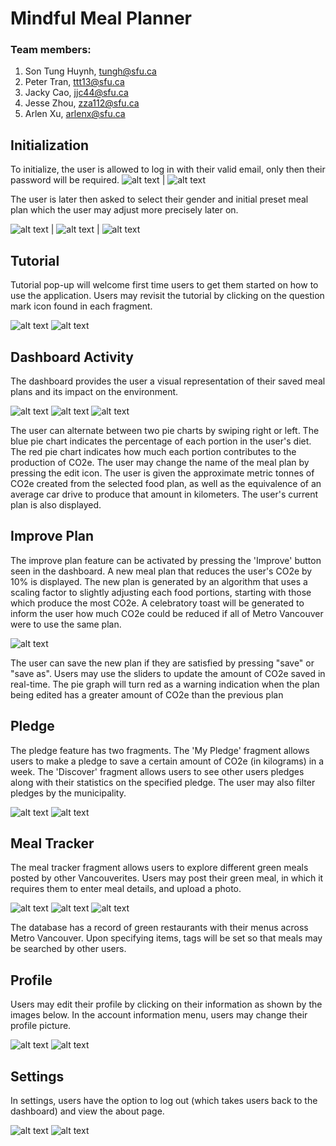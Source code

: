 # Mindful Meal Planner 
### Team members:
1. Son Tung Huynh, <tungh@sfu.ca>
2. Peter Tran, <ttt13@sfu.ca>
3. Jacky Cao, <jjc44@sfu.ca>
4. Jesse Zhou, <zza112@sfu.ca>
5. Arlen Xu, <arlenx@sfu.ca>


## Initialization
To initialize, the user is allowed to log in with their valid email, only then their password will be required. 
![alt text](ReadmePic/Sprint3/welcomesignin.PNG) | ![alt text](ReadmePic/Sprint3/welcomeemail.PNG)


The user is later then asked to select their gender and initial preset meal plan which the user may adjust more precisely later on.


![alt text](ReadmePic/Sprint3/welcomegreetings.PNG) | ![alt text](ReadmePic/Sprint3/welcomepresetplan.PNG) | ![alt text](ReadmePic/Sprint3/welcomeadjust.PNG)

## Tutorial
Tutorial pop-up will welcome first time users to get them started on how to use the application. Users may revisit the tutorial by clicking on the question mark icon found in each fragment.

![alt text](ReadmePic/Sprint3/tutorialdashboard.PNG) ![alt text](ReadmePic/Sprint3/tutorialimprove.PNG)


## Dashboard Activity
The dashboard provides the user a visual representation of their saved meal plans and its impact on the environment.

![alt text](ReadmePic/Sprint3/dashboardblue.PNG) ![alt text](ReadmePic/Sprint3/dashboardred.PNG) ![alt text](ReadmePic/Sprint3/dashboardplanlist.PNG)


The user can alternate between two pie charts by swiping right or left. The blue pie chart indicates the percentage of each portion in the user's diet. The red pie chart indicates how much each portion contributes to the production of CO2e.
The user may change the name of the meal plan by pressing the edit icon.
The user is given the approximate metric tonnes of CO2e created from the selected food plan, as well as the equivalence of an average car drive to produce that amount in kilometers.
The user's current plan is also displayed. 

## Improve Plan
The improve plan feature can be activated by pressing the 'Improve' button seen in the dashboard. A new meal plan that reduces the user's CO2e by 10% is displayed. The new plan is generated by an algorithm that uses a scaling factor to slightly adjusting each food portions, starting with those which produce the most CO2e.
A celebratory toast will be generated to inform the user how much CO2e could be reduced if all of Metro Vancouver were to use the same plan.

![alt text](ReadmePic/Sprint3/improve.PNG)

The user can save the new plan if they are satisfied by pressing "save" or "save as".
Users may use the sliders to update the amount of CO2e saved in real-time. The pie graph will turn red as a warning indication when the plan being edited has a greater amount of CO2e than the previous plan


## Pledge 
The pledge feature has two fragments. The 'My Pledge' fragment allows users to make a pledge to save a certain amount of CO2e (in kilograms) in a week. The 'Discover' fragment allows users to see other users pledges along with their statistics on the specified pledge. The user may also filter pledges by the municipality.

![alt text](ReadmePic/Sprint3/pledgemypledge.PNG) ![alt text](ReadmePic/Sprint3/pledgediscover.PNG)

## Meal Tracker
The meal tracker fragment allows users to explore different green meals posted by other Vancouverites. Users may post their green meal, in which it requires them to enter meal details, and upload a photo.

![alt text](ReadmePic/Sprint3/mealtrackerfeed.PNG) ![alt text](ReadmePic/Sprint3/mealtrackeraddmeal.PNG) ![alt text](ReadmePic/Sprint3/mealtrackeraddphoto.PNG)

The database has a record of green restaurants with their menus across Metro Vancouver. Upon specifying items, tags will be set so that meals may be searched by other users.

## Profile
Users may edit their profile by clicking on their information as shown by the images below. In the account information menu, users may change their profile picture.

![alt text](ReadmePic/Sprint3/profile.PNG) ![alt text](ReadmePic/Sprint3/profileaccountinfo.PNG)

## Settings 
In settings, users have the option to log out (which takes users back to the dashboard) and view the about page.

![alt text](ReadmePic/Sprint3/settingsview.PNG) ![alt text](ReadmePic/Sprint3/settingsabout.PNG)


